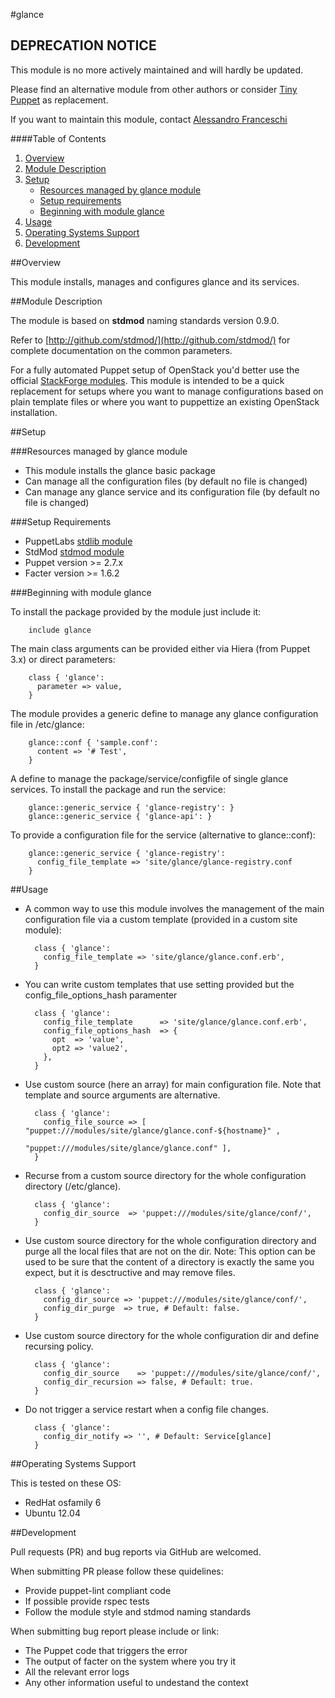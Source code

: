 #glance

## DEPRECATION NOTICE
This module is no more actively maintained and will hardly be updated.

Please find an alternative module from other authors or consider [Tiny Puppet](https://github.com/example42/puppet-tp) as replacement.

If you want to maintain this module, contact [Alessandro Franceschi](https://github.com/alvagante)


####Table of Contents

1. [Overview](#overview)
2. [Module Description](#module-description)
3. [Setup](#setup)
    * [Resources managed by glance module](#resources-managed-by-glance-module)
    * [Setup requirements](#setup-requirements)
    * [Beginning with module glance](#beginning-with-module-glance)
4. [Usage](#usage)
5. [Operating Systems Support](#operating-systems-support)
6. [Development](#development)

##Overview

This module installs, manages and configures glance and its services.

##Module Description

The module is based on **stdmod** naming standards version 0.9.0.

Refer to [http://github.com/stdmod/](http://github.com/stdmod/) for complete documentation on the common parameters.

For a fully automated Puppet setup of OpenStack you'd better use the official [StackForge modules](https://github.com/stackforge/puppet-openstack).
This module is intended to be a quick replacement for setups where you want to manage configurations based on plain template files or where you want to puppettize an existing OpenStack installation.

##Setup

###Resources managed by glance module
* This module installs the glance basic package
* Can manage all the configuration files (by default no file is changed)
* Can manage any glance service and its configuration file (by default no file is changed)

###Setup Requirements
* PuppetLabs [stdlib module](https://github.com/puppetlabs/puppetlabs-stdlib)
* StdMod [stdmod module](https://github.com/stdmod/stdmod)
* Puppet version >= 2.7.x
* Facter version >= 1.6.2

###Beginning with module glance

To install the package provided by the module just include it:

        include glance

The main class arguments can be provided either via Hiera (from Puppet 3.x) or direct parameters:

        class { 'glance':
          parameter => value,
        }

The module provides a generic define to manage any glance configuration file in /etc/glance:

        glance::conf { 'sample.conf':
          content => '# Test',
        }

A define to manage the package/service/configfile of single glance services. To install the package and run the service:

        glance::generic_service { 'glance-registry': }
        glance::generic_service { 'glance-api': }

To provide a configuration file for the service (alternative to glance::conf):

        glance::generic_service { 'glance-registry':
          config_file_template => 'site/glance/glance-registry.conf
        }

##Usage

* A common way to use this module involves the management of the main configuration file via a custom template (provided in a custom site module):

        class { 'glance':
          config_file_template => 'site/glance/glance.conf.erb',
        }

* You can write custom templates that use setting provided but the config_file_options_hash paramenter

        class { 'glance':
          config_file_template      => 'site/glance/glance.conf.erb',
          config_file_options_hash  => {
            opt  => 'value',
            opt2 => 'value2',
          },
        }

* Use custom source (here an array) for main configuration file. Note that template and source arguments are alternative.

        class { 'glance':
          config_file_source => [ "puppet:///modules/site/glance/glance.conf-${hostname}" ,
                                  "puppet:///modules/site/glance/glance.conf" ],
        }


* Recurse from a custom source directory for the whole configuration directory (/etc/glance).

        class { 'glance':
          config_dir_source  => 'puppet:///modules/site/glance/conf/',
        }

* Use custom source directory for the whole configuration directory and purge all the local files that are not on the dir.
  Note: This option can be used to be sure that the content of a directory is exactly the same you expect, but it is desctructive and may remove files.

        class { 'glance':
          config_dir_source => 'puppet:///modules/site/glance/conf/',
          config_dir_purge  => true, # Default: false.
        }

* Use custom source directory for the whole configuration dir and define recursing policy.

        class { 'glance':
          config_dir_source    => 'puppet:///modules/site/glance/conf/',
          config_dir_recursion => false, # Default: true.
        }

* Do not trigger a service restart when a config file changes.

        class { 'glance':
          config_dir_notify => '', # Default: Service[glance]
        }


##Operating Systems Support

This is tested on these OS:
- RedHat osfamily 6
- Ubuntu 12.04


##Development

Pull requests (PR) and bug reports via GitHub are welcomed.

When submitting PR please follow these quidelines:
- Provide puppet-lint compliant code
- If possible provide rspec tests
- Follow the module style and stdmod naming standards

When submitting bug report please include or link:
- The Puppet code that triggers the error
- The output of facter on the system where you try it
- All the relevant error logs
- Any other information useful to undestand the context
